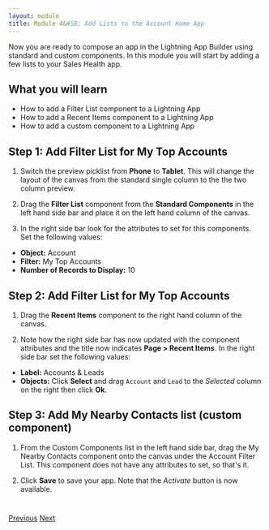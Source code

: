 ```yaml
---
layout: module
title: Module 4&#58; Add Lists to the Account Home App
---
```


Now you are ready to compose an app in the Lightning App Builder using standard and custom components. In this module you will start by adding a few lists to your Sales Health app.

## What you will learn
- How to add a Filter List component to a Lightning App 
- How to add a Recent Items component to a Lightning App 
- How to add a custom component to a Lightning App 

## Step 1: Add Filter List for My Top Accounts

1. Switch the preview picklist from **Phone** to **Tablet**. This will change the layout of the canvas from the standard single column to the the two column preview.

2. Drag the **Filter List** component from the **Standard Components** in the left hand side bar and place it on the left hand column of the canvas. 

3. In the right side bar look for the attributes to set for this components. Set the following values: 
- **Object:** Account
- **Filter:** My Top Accounts
- **Number of Records to Display:** 10

## Step 2: Add Filter List for My Top Accounts

1. Drag the **Recent Items** component to the right hand column of the canvas. 

2. Note how the right side bar has now updated with the component attributes and the title now indicates **Page > Recent Items**. In the right side bar set the following values: 
- **Label:** Accounts & Leads
- **Objects:** Click **Select** and drag `Account` and `Lead` to the *Selected* column on the right then click **Ok**.

## Step 3: Add My Nearby Contacts list (custom component)

1. From the Custom Components list in the left hand side bar, drag the My Nearby Contacts component onto the canvas under the Account Filter List. This component does not have any attributes to set, so that's it.

2. Click **Save** to save your app. Note that the *Activate* button is now available. 


<div class="row" style="margin-top:40px;">
<div class="col-sm-12">
<a href="create-apex-controller.html" class="btn btn-default"><i class="glyphicon glyphicon-chevron-left"></i> Previous</a>
<a href="create-contactlist-component.html" class="btn btn-default pull-right">Next <i class="glyphicon glyphicon-chevron-right"></i></a>
</div>
</div>
